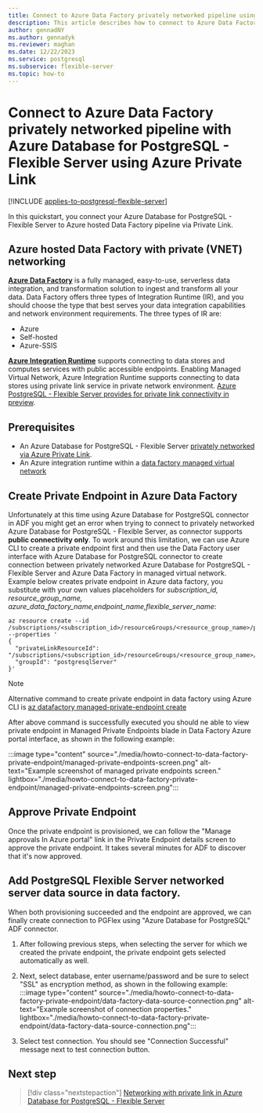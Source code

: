 ```yaml
---
title: Connect to Azure Data Factory privately networked pipeline using Azure Private Link
description: This article describes how to connect to Azure Data Factory privately networked pipeline with Azure Database for PostgreSQL - Flexible Server using Azure Private Link.
author: gennadNY
ms.author: gennadyk
ms.reviewer: maghan
ms.date: 12/22/2023
ms.service: postgresql
ms.subservice: flexible-server
ms.topic: how-to
---
```


# Connect to Azure Data Factory privately networked pipeline with Azure Database for PostgreSQL - Flexible Server using Azure Private Link

[!INCLUDE [applies-to-postgresql-flexible-server](../includes/applies-to-postgresql-flexible-server.md)]

In this quickstart, you connect your Azure Database for PostgreSQL - Flexible Server to Azure hosted Data Factory pipeline via Private Link.

## Azure hosted Data Factory with private (VNET) networking

**[Azure Data Factory](../../data-factory/introduction.md)** is a fully managed, easy-to-use, serverless data integration, and transformation solution to ingest and transform all your data. Data Factory offers three types of Integration Runtime (IR), and you should choose the type that best serves your data integration capabilities and network environment requirements. The three types of IR are:

- Azure
- Self-hosted
- Azure-SSIS

**[Azure Integration Runtime](../../data-factory/concepts-integration-runtime.md#azure-integration-runtime)** supports connecting to data stores and computes services with public accessible endpoints. Enabling Managed Virtual Network, Azure Integration Runtime supports connecting to data stores using private link service in private network environment. [Azure PostgreSQL - Flexible Server provides for private link connectivity in preview](../flexible-server/concepts-networking-private-link.md).

## Prerequisites

- An Azure Database for PostgreSQL - Flexible Server [privately networked via Azure Private Link](../flexible-server/concepts-networking-private-link.md).
- An Azure integration runtime within a [data factory managed virtual network](../../data-factory/data-factory-private-link.md)

## Create Private Endpoint in Azure Data Factory

Unfortunately at this time using Azure Database for PostgreSQL connector in ADF you might get an error when trying to connect to privately networked Azure Database for PostgreSQL - Flexible Server, as connector supports **public connectivity only**.
To work around this limitation, we can use Azure CLI to create a private endpoint first and then use the Data Factory user interface with Azure Database for PostgreSQL connector to create  connection between privately networked Azure Database for PostgreSQL - Flexible Server and Azure Data Factory in managed virtual network.  
Example below creates private endpoint in Azure data factory, you substitute with your own values placeholders for *subscription_id, resource_group_name, azure_data_factory_name,endpoint_name,flexible_server_name*:

```azurecli
az resource create --id /subscriptions/<subscription_id>/resourceGroups/<resource_group_name>/providers/Microsoft.DataFactory/factories/<azure_data_factory_name>/managedVirtualNetworks/default/managedPrivateEndpoints/<endpoint_name> --properties '
{
  "privateLinkResourceId": "/subscriptions/<subscription_id>/resourceGroups/<resource_group_name>/providers/Microsoft.DBforPostgreSQL/flexibleServers/<flexible_server_name>",
  "groupId": "postgresqlServer"
}'
```

> [!NOTE]  
> Alternative command to create private endpoint in data factory using Azure CLI is [az datafactory managed-private-endpoint create](/cli/azure/datafactory/managed-private-endpoint)

After above command is successfully executed you should ne able to view  private endpoint in Managed Private Endpoints blade in Data Factory Azure portal interface, as shown in the following example:

:::image type="content" source="./media/howto-connect-to-data-factory-private-endpoint/managed-private-endpoints-screen.png" alt-text="Example screenshot of managed private endpoints screen." lightbox="./media/howto-connect-to-data-factory-private-endpoint/managed-private-endpoints-screen.png":::

## Approve Private Endpoint

Once the private endpoint is provisioned, we can follow the "Manage approvals In Azure portal" link in the Private Endpoint details screen to approve the private endpoint. It takes several minutes for ADF to discover that it's now approved.

## Add PostgreSQL Flexible Server networked server data source in data factory.

When both provisioning succeeded and the endpoint are approved, we can finally create connection to PGFlex using "Azure Database for PostgreSQL" ADF connector.

1. After following previous steps, when selecting the server for which we created the private endpoint, the private endpoint gets selected automatically as well.

1. Next, select database, enter username/password and be sure to select "SSL" as encryption method, as shown in the following example:
   :::image type="content" source="./media/howto-connect-to-data-factory-private-endpoint/data-factory-data-source-connection.png" alt-text="Example screenshot of connection properties." lightbox="./media/howto-connect-to-data-factory-private-endpoint/data-factory-data-source-connection.png":::

1. Select test connection. You should see "Connection Successful" message next to test connection button.

## Next step 

> [!div class="nextstepaction"]
> [Networking with private link in Azure Database for PostgreSQL - Flexible Server](concepts-networking-private-link.md)

